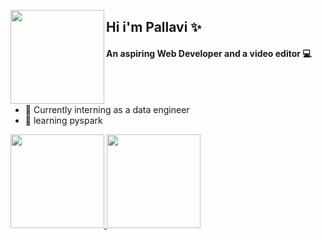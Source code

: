



<p><img align="left" src="https://media0.giphy.com/media/AqcfW6opza0r1eznPc/giphy.gif?cid=790b761110536131319f050d455bb43990ddc15b21a7e526&rid=giphy.gif&ct=s" width="150" height="150">
<h2 align="left">Hi i'm Pallavi &#10024</h2>
<h4 align ="left">An aspiring Web Developer and a video editor &#128187</h4></p>
</br>
</br>


  

 - 🔭 Currently interning as a data engineer
 - 🌱 learning pyspark 


<div>

  <a href="[https://github.com/PallaviSrivastavaa](https://github.com/PallaviSrivastavaa/PallaviSrivastavaa/edit/main/README.md)">
  <img height="150em" src="https://github-readme-stats-git-masterrstaa-rickstaa.vercel.app/api?username=PallaviSrivastavaa&show_icons=true&theme=radical&count_private=true"/>
  <img height="150em" src="https://github-readme-stats-git-masterrstaa-rickstaa.vercel.app/api/top-langs/?username=PallaviSrivastavaa&layout=compact&langs_count=7&theme=radical"/>

   
</div>  
